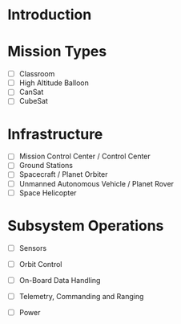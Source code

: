 Introduction
==

# Mission Types

- [ ] Classroom
- [ ] High Altitude Balloon
- [ ] CanSat
- [ ] CubeSat

# Infrastructure

- [ ] Mission Control Center / Control Center
- [ ] Ground Stations
- [ ] Spacecraft / Planet Orbiter
- [ ] Unmanned Autonomous Vehicle / Planet Rover
- [ ] Space Helicopter

# Subsystem Operations

- [ ] Sensors
- [ ] Orbit Control
- [ ] On-Board Data Handling
- [ ] Telemetry, Commanding and Ranging
- [ ] Power




